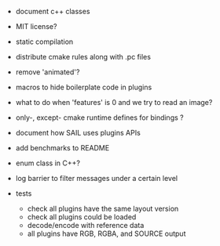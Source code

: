 - document c++ classes

- MIT license?

- static compilation

- distribute cmake rules along with .pc files

- remove 'animated'?

- macros to hide boilerplate code in plugins

- what to do when 'features' is 0 and we try to read an image?

- only-, except- cmake runtime defines for bindings ?

- document how SAIL uses plugins APIs

- add benchmarks to README

- enum class in C++?

- log barrier to filter messages under a certain level

- tests
  - check all plugins have the same layout version
  - check all plugins could be loaded
  - decode/encode with reference data
  - all plugins have RGB, RGBA, and SOURCE output

